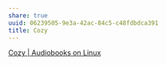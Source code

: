 ```yaml
---
share: true
uuid: 06239505-9e3a-42ac-84c5-c48fdbdca391
title: Cozy
---
```

[Cozy | Audiobooks on Linux](https://cozy.sh/)